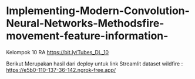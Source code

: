 # Implementing-Modern-Convolution-Neural-Networks-Methodsfire-movement-feature-information-
Kelompok 10 RA
https://bit.ly/Tubes_DL_10

Berikut Merupakan hasil dari deploy untuk link Streamlit dataset wildfire :
https://e5b0-110-137-36-142.ngrok-free.app/

